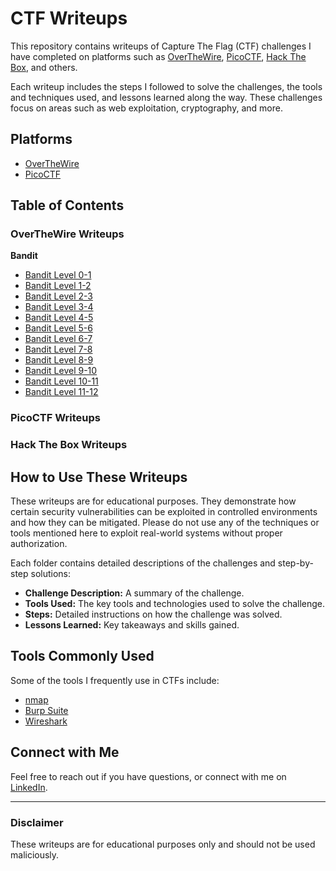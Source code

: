 # CTF Writeups

This repository contains writeups of Capture The Flag (CTF) challenges I have completed on platforms such as [OverTheWire](https://overthewire.org/wargames/), [PicoCTF](https://picoctf.org/), [Hack The Box](https://www.hackthebox.com/), and others.

Each writeup includes the steps I followed to solve the challenges, the tools and techniques used, and lessons learned along the way. These challenges focus on areas such as web exploitation, cryptography, and more.

## Platforms

- [OverTheWire](https://overthewire.org)
- [PicoCTF](https://picoctf.org)

## Table of Contents

### OverTheWire Writeups

**Bandit**

- [Bandit Level 0-1](OverTheWire/Bandit/Level0-1.md)
- [Bandit Level 1-2](OverTheWire/Bandit/Level1-2.md)
- [Bandit Level 2-3](OverTheWire/Bandit/Level2-3.md)
- [Bandit Level 3-4](OverTheWire/Bandit/Level3-4.md)
- [Bandit Level 4-5](OverTheWire/Bandit/Level4-5.md)
- [Bandit Level 5-6](OverTheWire/Bandit/Level5-6.md)
- [Bandit Level 6-7](OverTheWire/Bandit/Level6-7.md)
- [Bandit Level 7-8](OverTheWire/Bandit/Level7-8.md)
- [Bandit Level 8-9](OverTheWire/Bandit/Level8-9.md)
- [Bandit Level 9-10](OverTheWire/Bandit/Level9-10.md)
- [Bandit Level 10-11](OverTheWire/Bandit/Level10-11.md)
- [Bandit Level 11-12](OverTheWire/Bandit/Level11-12.md)

### PicoCTF Writeups

### Hack The Box Writeups

## How to Use These Writeups

These writeups are for educational purposes. They demonstrate how certain security vulnerabilities can be exploited in controlled environments and how they can be mitigated. Please do not use any of the techniques or tools mentioned here to exploit real-world systems without proper authorization.

Each folder contains detailed descriptions of the challenges and step-by-step solutions:

- **Challenge Description:** A summary of the challenge.
- **Tools Used:** The key tools and technologies used to solve the challenge.
- **Steps:** Detailed instructions on how the challenge was solved.
- **Lessons Learned:** Key takeaways and skills gained.

## Tools Commonly Used

Some of the tools I frequently use in CTFs include:

- [nmap](https://nmap.org)
- [Burp Suite](https://portswigger.net/burp)
- [Wireshark](https://www.wireshark.org)

## Connect with Me

Feel free to reach out if you have questions, or connect with me on [LinkedIn](https://www.linkedin.com/in/rishabh-trivedi98/).

---

### Disclaimer

These writeups are for educational purposes only and should not be used maliciously.
